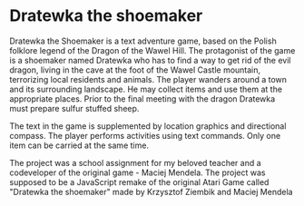 # Dratewka the shoemaker

Dratewka the Shoemaker is a text adventure game, based on the Polish folklore legend of the Dragon of the Wawel Hill. The protagonist of the game is a shoemaker named Dratewka who has to find a way to get rid of the evil dragon, living in the cave at the foot of the Wawel Castle mountain, terrorizing local residents and animals. The player wanders around a town and its surrounding landscape. He may collect items and use them at the appropriate places. Prior to the final meeting with the dragon Dratewka must prepare sulfur stuffed sheep.

The text in the game is supplemented by location graphics and directional compass. The player performs activities using text commands. Only one item can be carried at the same time.

The project was a school assignment for my beloved teacher and a codeveloper of the original game - Maciej Mendela.
The project was supposed to be a JavaScript remake of the original Atari Game called "Dratewka the shoemaker" made by Krzysztof Ziembik and Maciej Mendela

